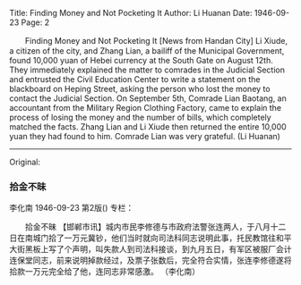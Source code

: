 Title: Finding Money and Not Pocketing It
Author: Li Huanan
Date: 1946-09-23
Page: 2

　　Finding Money and Not Pocketing It
    [News from Handan City] Li Xiude, a citizen of the city, and Zhang Lian, a bailiff of the Municipal Government, found 10,000 yuan of Hebei currency at the South Gate on August 12th. They immediately explained the matter to comrades in the Judicial Section and entrusted the Civil Education Center to write a statement on the blackboard on Heping Street, asking the person who lost the money to contact the Judicial Section. On September 5th, Comrade Lian Baotang, an accountant from the Military Region Clothing Factory, came to explain the process of losing the money and the number of bills, which completely matched the facts. Zhang Lian and Li Xiude then returned the entire 10,000 yuan they had found to him. Comrade Lian was very grateful.
                                                    (Li Huanan)



<hr /> 

Original: 


### 拾金不昧
李化南
1946-09-23
第2版()
专栏：

　　拾金不昧
    【邯郸市讯】城内市民李修德与市政府法警张连两人，于八月十二日在南城门拾了一万元冀钞，他们当时就向司法科同志说明此事，托民教馆往和平大街黑板上写了个声明，叫失款人到司法科接谈，到九月五日，有军区被服厂会计连保堂同志，前来说明掉款经过，及票子张数后，完全符合实情，张连李修德遂将拾款一万元完全给了他，连同志非常感激。
                                                    （李化南）
